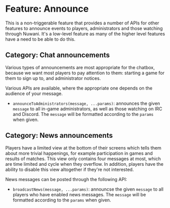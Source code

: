 # Feature: Announce
This is a non-triggerable feature that provides a number of APIs for other features to announce
events to players, administrators and those watching through Nuwani. It's a low-level feature as
many of the higher level features have a need to be able to do this.

## Category: Chat announcements
Various types of announcements are most appropriate for the chatbox, because we want most players to
pay attention to them: starting a game for them to sign up to, and administrator notices.

Various APIs are available, where the appropriate one depends on the audience of your message.

  * `announceToAdministrators(message, ...params)`: announces the given `message` to all in-game
    administrators, as well as those watching on IRC and Discord. The `message` will be formatted
    according to the `params` when given.

## Category: News announcements
Players have a limited view at the bottom of their screens which tells them about more trivial
happenings, for example participation in games and results of matches. This view only contains four
messages at most, which are time limited and cycle when they overflow. In addition, players have
the ability to disable this view altogether if they're not interested.

News messages can be posted through the following API:

  * `broadcastNews(message, ...params)`: announcse the given `message` to all players who have
    enabled news messages. The `message` will be formatted according to the `params` when given.

